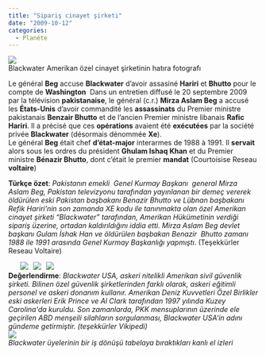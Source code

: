 ```yaml
---
title: "Sipariş cinayet şirketi"
date: "2009-10-12"
categories: 
  - Planéte
---
```


![](/uploads/image/askerler.jpg)  
Blackwater Amerikan özel cinayet şirketinin hatıra fotografı

Le général **Beg** accuse **Blackwater** d’avoir assasiné **Hariri** et **Bhutto** pour le compte de **Washington**  Dans un entretien diffusé le 20 septembre 2009 par la télévision **pakistanaise**, le général (c.r.) **Mirza Aslam Beg** a accusé les **États-Unis** d’avoir commandité les **assassinats** du Premier ministre pakistanais **Benzair Bhutto** et de l’ancien Premier ministre libanais **Rafic Hariri**. Il a précisé que ces **opérations** avaient été **exécutées** par la société privée **Blackwater** (désormais dénommée **Xe**).  
Le général **Beg** était chef **d’état-major** interarmes de 1988 à 1991. Il **servait** alors sous les ordres du président **Ghulam Ishaq Khan** et du Premier ministre **Bénazir Bhutto**, dont c’était le premier **mandat** (Courtoisise Reseau **voltaire**)

**Türkçe özet**: _Pakistanın emekli  Genel Kurmay Başkanı  general Mirza Aslam Beg, Pakistan televizyonu tarafından yayınlanan bir demeç vererek öldürülen eski Pakistan başbakanı Benazir Bhutto ve Lübnan başbakanı Refik Hariri’nin son zamanda XE kodu ile tanınmakta olan özel Amerikan cinayet şirketi “Blackwater” tarafından, Amerikan Hükümetinin verdiği sipariş üzerine, ortadan kaldırıldığını iddia etti. Mirza Aslam Beg devlet başkanı Gulam İshak Han ve öldürülen başbakan Benazir  Bhutto zamanı 1988 ile 1991 arasında Genel Kurmay Başkanlığı yapmıştı_. (Teşekkürler Reseau Voltaire)  

      **![](/uploads/image/asker11.JPG)   ![](/uploads/image/blackwaterii.jpg)   ![](/uploads/image/tb_blackwater_300x450.jpg)  
Değerlendirme**: _Blackwater USA, askeri nitelikli Amerikan sivil güvenlik şirketi. Bilinen özel güvenlik şirketlerinden farklı olarak, askeri eğitimli personel ve askeri donanım kullanır. Amerikan Deniz Kuvvetleri Özel Birlikler eski askerleri Erik Prince ve Al Clark tarafından 1997 yılında Kuzey Carolina'da kuruldu. Son zamanlarda, PKK mensuplarının üzerinde ele geçirilen ABD menşeili silahların sorgulanması, Blackwater USA'in adını gündeme getirmiştir. (teşekkürler Vikipedi)  
![](/uploads/image/blackwatersss.jpg)  
Blackwater üyelerinin bir iş dönüşü tabelaya bıraktıkları kanlı el izleri_
